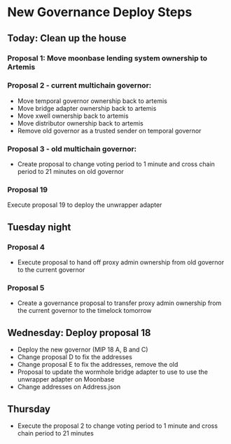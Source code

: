 # New Governance Deploy Steps

## Today: Clean up the house

### Proposal 1: Move moonbase lending system ownership to Artemis

### Proposal 2 - current multichain governor:

- Move temporal governor ownership back to artemis
- Move bridge adapter ownership back to artemis
- Move xwell ownership back to artemis
- Move distributor ownership back to artemis
- Remove old governor as a trusted sender on temporal governor

### Proposal 3 - old multichain governor:

- Create proposal to change voting period to 1 minute and cross chain period to
  21 minutes on old governor

### Proposal 19

Execute proposal 19 to deploy the unwrapper adapter

## Tuesday night

### Proposal 4

- Execute proposal to hand off proxy admin ownership from old governor to the
  current governor

### Proposal 5

- Create a governance proposal to transfer proxy admin ownership from the
  current governor to the timelock tomorrow

## Wednesday: Deploy proposal 18

- Deploy the new governor (MIP 18 A, B and C)
- Change proposal D to fix the addresses
- Change proposal E to fix the addresses, remove the old
- Proposal to update the wormhole bridge adapter to use to use the unwrapper
  adapter on Moonbase
- Change addresses on Address.json

## Thursday

- Execute the proposal 2 to change voting period to 1 minute and cross chain
  period to 21 minutes
